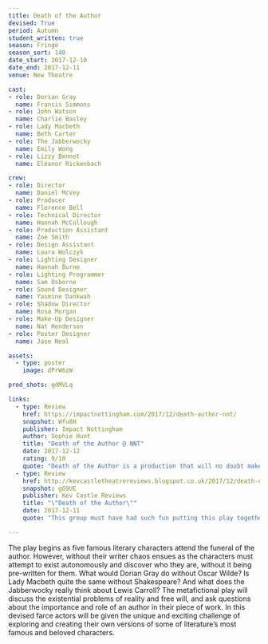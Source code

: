 ```yaml
---
title: Death of the Author
devised: True
period: Autumn
student_written: true
season: Fringe
season_sort: 140
date_start: 2017-12-10
date_end: 2017-12-11
venue: New Theatre

cast:
- role: Dorian Gray
  name: Francis Simmons
- role: John Watson
  name: Charlie Basley
- role: Lady Macbeth
  name: Beth Carter
- role: The Jabberwocky
  name: Emily Wong
- role: Lizzy Bennet
  name: Eleanor Rickenbach

crew:
- role: Director
  name: Daniel McVey
- role: Producer
  name: Florence Bell
- role: Technical Director
  name: Hannah McCullough
- role: Production Assistant
  name: Zoe Smith
- role: Design Assistant
  name: Laura Wolczyk
- role: Lighting Designer
  name: Hannah Burne
- role: Lighting Programmer
  name: Sam Osborne
- role: Sound Designer
  name: Yasmine Dankwah
- role: Shadow Director
  name: Rosa Morgan
- role: Make-Up Designer
  name: Nat Henderson
- role: Poster Designer
  name: Jase Neal

assets:
  - type: poster
    image: dPrW6zW

prod_shots: gdMVLq

links:
  - type: Review
    href: https://impactnottingham.com/2017/12/death-author-nnt/
    snapshot: Wfu8H
    publisher: Impact Nottingham
    author: Sophie Hunt
    title: "Death of the Author @ NNT"
    date: 2017-12-12
    rating: 9/10
    quote: "Death of the Author is a production that will no doubt make you laugh out loud with its slapstick humour. Sharp, smart and fun, it will make you reconsider everything you think you already know about these literary characters, and remind you why we love their tales so much."
  - type: Review
    href: http://kevcastletheatrereviews.blogspot.co.uk/2017/12/death-of-author-nottingham-new-theatre.html
    snapshot: gG9UE
    publisher: Kev Castle Reviews
    title: "\"Death of the Author\""
    date: 2017-12-11
    quote: "This group must have had such fun putting this play together because the audience had great fun watching this play, which, as I've said several times during this season, could have run for more than the two nights."

---
```


The play begins as five famous literary characters attend the funeral of the author. However, without their writer chaos ensues as the characters must attempt to exist autonomously and discover who they are, without it being pre-written for them. What would Dorian Gray do without Oscar Wilde? Is Lady Macbeth quite the same without Shakespeare? And what does the Jabberwocky really think about Lewis Carroll? The metafictional play will discuss the existential problems of reality and free will, and ask questions about the importance and role of an author in their piece of work. In this devised farce actors will be given the unique and exciting challenge of exploring and creating their own versions of some of literature’s most famous and beloved characters.
